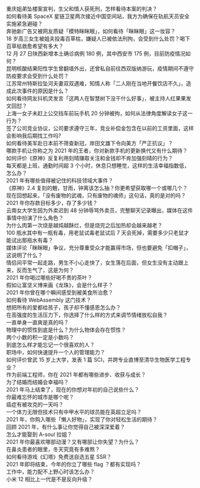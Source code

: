 重庆姐弟坠楼案宣判，生父和情人获死刑，怎样看待本案的判决？  
如何看待美 SpaceX 星链卫星两次接近中国空间站，我方为确保在轨航天员安全实施紧急避碰？  
奔驰新广告又被网友质疑「模特眯眯眼」，如何看待「眯眯眼」这一妆容？  
18 岁高三女生被姐夫投毒百草枯，嫌疑人已被依法刑拘，会受到什么处罚？喝下百草枯救愈希望有多大？  
12 月 27 日陕西新增本土确诊病例 180 例，其中西安市 175 例，目前防疫情况如何？  
昆明核酸结果阳性学生曾翻墙外出，还曾私自前往西双版纳游玩，疫情期间不遵守防疫要求会受到什么处罚？  
江苏常州特斯拉坠河夫妻双双遇难，知情人称「二人刚在当地开餐饮店不久」，造成此次事件的原因是什么？  
如何看待网友抖机灵发言「这两人在智慧树下没干什么好事」，被主持人红果果发文回怼？  
上海一女子未赶上公交挡车前玩手机 20 分钟被拘，如何从法律角度解读女子这一行为？  
签了公司竞业协议，公司要求遵守三年，竞业补偿金包含在以前的工资里面，这样会影响我后期找工作吗?  
如何看待美军赴日本前不筛查新冠，岸田文雄下令向美方「严正抗议」？  
哪款手机让你称之为 2021 年的王者，你对新款手机的更新换代又有什么期待？  
如何评价《原神》反复利用刻晴赚取关注和金钱却不肯加强刻晴的行为？  
每天都是上班，通勤时间超 3 个小时，休息只想睡觉，这样的生活幸福指数低，怎么办？  
2021 年有哪些值得被记住的科技领域大事件？  
《原神》2.4 复刻的魈，甘雨，钟离该怎么抽？你更希望获取哪一个或哪几个？  
现在回想起来，「没有废物的武魂，只有废物的魂师」这句话，真的是对的吗？  
2021 年你存款目标多少，存了多少钱？  
云南女大学生因为外卖迟到 48 分钟辱骂外卖员，完整聊天记录曝出，媒体在这件事情中扮演了什么角色？  
为什么肉第一次烧是越炖越酥烂，但是烧完之后加热却会越来越老？  
100 瓶水其中有一瓶有毒，用老鼠试毒老鼠试后 7 天会死掉，需要多少只老鼠才能试出那瓶水有毒？  
媒体评论「眯眯眼」争议，充分尊重受众才能赢得市场，但也要避免「扣帽子」，这说明了什么？  
情侣间平常一起走路，男生不小心走快了，女生落在后面，但女生没有主动跟上来，反而生气了，这是为何？  
2021 年你喝过哪些好喝不贵的茶叶？  
假如让富坚义博来画《龙珠》，会是什么样子？  
2021 年你曾在哪个瞬间感受到被美食所治愈？  
如何看待 WebAssembly 这门技术？  
想把所有的爱都给孩子，孩子却不懂感恩怎么办？  
在高强度的生活压力下，你选择了什么样的方式来调节情绪放松自我？  
一直单身一直爽是真的吗？  
物理中的惯性到底是什么？为什么物体会存在惯性？  
两个小数的积一定是小数吗？  
到底怎么样才能忘记一个很喜欢的人？  
职场中，如何快速提升一个人的管理能力？  
如何评价曾武 15 岁上大学，发表 1 篇 SCI，并跨专业直博至清华生物医学工程专业？  
作为前端工程师，你在 2021 年都有哪些进步、收获与成长？  
为了结婚而结婚会幸福吗？  
2021 年马上结束了，现在的你想对年初的自己说些什么？  
你最难忘怀的城市是哪个呢？  
癌症有被攻克的一天吗？  
一个体力无限但技术只有中甲水平的球员能在英超立足吗？  
2021 年，你购入哪些「懒人好物」，实现了你对轻松生活的期待？  
回顾 2021 年，有什么事让你觉得自己被深深爱着？  
怎么才能娶到 A-soul 拉姐？  
2021 年你最喜欢哪部动漫？又有哪部让你失望？为什么？  
在鼻炎患者的眼里，冬天究竟有多难熬？  
如何看待游戏《幻塔》免费送自选五星 SSR？  
2021 年即将结束，今年的你立了哪些 flag ？都有实现吗？  
工作中，能力配不上野心时该怎么办？  
小米 12 相比上一代是不是反向升级？  
